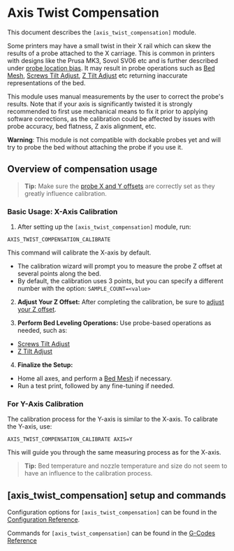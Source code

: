 # Axis Twist Compensation

This document describes the `[axis_twist_compensation]` module.

Some printers may have a small twist in their X rail which can skew the results
of a probe attached to the X carriage.
This is common in printers with designs like the Prusa MK3, Sovol SV06 etc and is
further described under [probe location
bias](Probe_Calibrate.md#location-bias-check). It may result in
probe operations such as [Bed Mesh](Bed_Mesh.md),
[Screws Tilt Adjust](G-Codes.md#screws_tilt_adjust),
[Z Tilt Adjust](G-Codes.md#z_tilt_adjust) etc returning inaccurate
representations of the bed.

This module uses manual measurements by the user to correct the probe's results.
Note that if your axis is significantly twisted it is strongly recommended to
first use mechanical means to fix it prior to applying software corrections,
as the calibration could be affected by issues with probe accuracy,
bed flatness, Z axis alignment, etc.

**Warning**: This module is not compatible with dockable probes yet and will
try to probe the bed without attaching the probe if you use it.

## Overview of compensation usage

> **Tip:** Make sure the [probe X and Y offsets](Config_Reference.md#probe) are
> correctly set as they greatly influence calibration.

### Basic Usage: X-Axis Calibration
1. After setting up the `[axis_twist_compensation]` module, run:
```
AXIS_TWIST_COMPENSATION_CALIBRATE
```
This command will calibrate the X-axis by default.
  - The calibration wizard will prompt you to measure the probe Z offset at
    several points along the bed.
  - By default, the calibration uses 3 points, but you can specify a different
    number with the option:
``
SAMPLE_COUNT=<value>
``

2. **Adjust Your Z Offset:**
After completing the calibration, be sure to
[adjust your Z offset](Probe_Calibrate.md#calibrating-probe-z-offset).

3. **Perform Bed Leveling Operations:**
Use probe-based operations as needed, such as:
  - [Screws Tilt Adjust](G-Codes.md#screws_tilt_adjust)
  - [Z Tilt Adjust](G-Codes.md#z_tilt_adjust)

4. **Finalize the Setup:**
  - Home all axes, and perform a [Bed Mesh](Bed_Mesh.md) if necessary.
  - Run a test print, followed by any fine-tuning if needed.

### For Y-Axis Calibration
The calibration process for the Y-axis is similar to the X-axis. To calibrate
the Y-axis, use:
```
AXIS_TWIST_COMPENSATION_CALIBRATE AXIS=Y
```
This will guide you through the same measuring process as for the X-axis.

> **Tip:** Bed temperature and nozzle temperature and size do not seem to have
> an influence to the calibration process.

## [axis_twist_compensation] setup and commands

Configuration options for `[axis_twist_compensation]` can be found in the
[Configuration Reference](Config_Reference.md#axis_twist_compensation).

Commands for `[axis_twist_compensation]` can be found in the
[G-Codes Reference](G-Codes.md#axis_twist_compensation)
